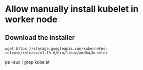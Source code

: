 # Allow manually install kubelet in worker node
## Download the installer
```
wget https://storage.googleapis.com/kubernetes-release/release/v1.13.0/bin/linux/amd64/kubelet
```
ps -aux | grep kubelet
